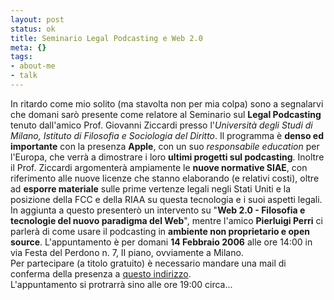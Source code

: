 ```yaml
--- 
layout: post
status: ok
title: Seminario Legal Podcasting e Web 2.0
meta: {}
tags: 
- about-me
- talk
---
```

In ritardo come mio solito (ma stavolta non per mia colpa) sono a segnalarvi che domani sarò presente come relatore al Seminario sul **Legal Podcasting** tenuto dall'amico Prof. Giovanni Ziccardi presso l'*Università degli Studi di Milano, Istituto
di Filosofia e Sociologia del Diritto*.
Il programma è **denso ed importante** con la presenza **Apple**, con un suo *responsabile education* per l'Europa, che verrà a dimostrare i loro **ultimi progetti sul podcasting**.
Inoltre il Prof. Ziccardi argomenterà ampiamente le **nuove normative SIAE**, con riferimento alle nuove licenze che stanno elaborando (e relativi costi), oltre ad **esporre materiale** sulle prime vertenze legali negli Stati Uniti e la posizione della FCC e della RIAA su questa tecnologia e i suoi aspetti legali.
In aggiunta a questo presenterò un intervento su "**Web 2.0 - Filosofia e tecnologie del nuovo paradigma del Web**", mentre l'amico **Pierluigi Perri** ci parlerà di come usare il podcasting in **ambiente non proprietario e open source**.
L'appuntamento è per domani **14 Febbraio 2006** alle ore 14:00 in via Festa del Perdono n. 7, II piano, ovviamente a Milano.  
Per partecipare (a titolo gratuito) è necessario mandare una mail di conferma della presenza a [questo indirizzo](mailto:giovanniziccardi@yahoo.it).  
L'appuntamento si protrarrà sino alle ore 19:00 circa... 
